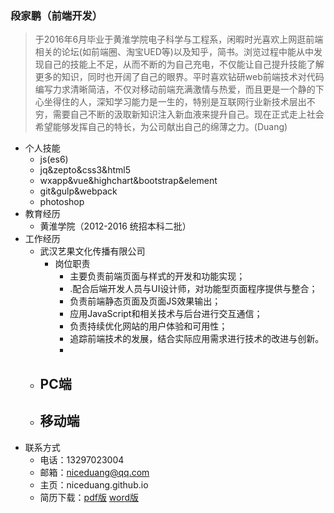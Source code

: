 ### 段家鹏（前端开发）

> 于2016年6月毕业于黄淮学院电子科学与工程系，闲暇时光喜欢上网逛前端相关的论坛(如前端圈、淘宝UED等)以及知乎，简书。浏览过程中能从中发现自己的技能上不足，从而不断的为自己充电，不仅能让自己提升技能了解更多的知识，同时也开阔了自己的眼界。平时喜欢钻研web前端技术对代码编写力求清晰简洁，不仅对移动前端充满激情与热爱，而且更是一个静的下心坐得住的人，深知学习能力是一生的，特别是互联网行业新技术层出不穷，需要自己不断的汲取新知识注入新血液来提升自己。现在正式走上社会希望能够发挥自己的特长，为公司献出自己的绵薄之力。(Duang)

- 个人技能
    - js(es6)
    - jq&zepto&css3&html5
    - wxapp&vue&highchart&bootstrap&element
    - git&gulp&webpack
    - photoshop
- 教育经历
    - 黄淮学院（2012-2016 统招本科二批）
- 工作经历
    - 武汉艺果文化传播有限公司
        - 岗位职责
            - 主要负责前端页面与样式的开发和功能实现；
            - .配合后端开发人员与UI设计师，对功能型页面程序提供与整合；
            - 负责前端静态页面及页面JS效果输出；
            - 应用JavaScript和相关技术与后台进行交互通信；
            - 负责持续优化网站的用户体验和可用性；
            - 追踪前端技术的发展，结合实际应用需求进行技术的改进与创新。
            - 
    - PC端
        - 
    - 移动端
        - 
- 联系方式
    - 电话：13297023004
    - 邮箱：niceduang@qq.com
    - 主页：niceduang.github.io
    - 简历下载：[pdf版]() [word版]()